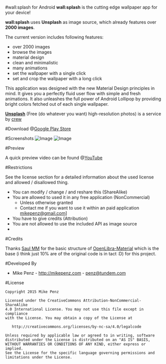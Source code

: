 #wall:splash for Android
**wall:splash** is the cutting edge wallpaper app for your device!

**wall:splash** uses **Unsplash** as image source, which already features over **2000 images**.

The current version includes following features:
* over 2000 images
* browse the images
* material design
* clean and minimalistic
* many animations
* set the wallpaper with a single click
* set and crop the wallpaper with a long click

This application was designed with the new Material Design principles in mind. It gives you a perfectly fluid user flow with simple and fresh animations. It also unleashes the full power of Android Lollipop by providing bright colors fetched out of each single wallpaper.

[**Unsplash**](https://unsplash.com) (Free (do whatever you want) high-resolution photos) is a service by [crew](https://pickcrew.com/)


#Download
@[Google Play Store](https://play.google.com/store/apps/details?id=com.mikepenz.unsplash)


#Screenshots
![Image](https://raw.githubusercontent.com/mikepenz/unsplash-android/master/DEV/screenshots/screenshot1_small.png)
![Image](https://raw.githubusercontent.com/mikepenz/unsplash-android/master/DEV/screenshots/screenshot2_small.png)


#Preview

A quick preview video can be found @[YouTube](https://www.youtube.com/watch?v=98-bArYkfAI)

#Restrictions

See the license section for a detailed information about the used license and allowed / disallowed thing.

* You can modify / change / and reshare this (ShareAlike)
* You are allowed to used it in any free application (NonCommercial)
    * Unless otherwise granted
    * Contact me if you want to use it within an paid application [mikepenz@gmail.com](mikepenz@gmail.com)]
* You have to give credits (Attribution)
* You are not allowed to use the included API as image source
* 

#Credits

Thanks [Saul MM](https://github.com/saulmm) for the basic structure of [OpenLibra-Material](https://github.com/saulmm/OpenLibra-Material) which is the base (i think just 10% are of the original code is in tact :D) for this project.


#Developed By

* Mike Penz - http://mikepenz.com - <penz@tundem.com>


#License

    Copyright 2015 Mike Penz

    Licensed under the CreativeCommons Attribution-NonCommercial-ShareAlike 
    4.0 International License. You may not use this file except in compliance 
    with the License. You may obtain a copy of the License at

       http://creativecommons.org/licenses/by-nc-sa/4.0/legalcode

    Unless required by applicable law or agreed to in writing, software
    distributed under the License is distributed on an "AS IS" BASIS,
    WITHOUT WARRANTIES OR CONDITIONS OF ANY KIND, either express or implied.
    See the License for the specific language governing permissions and
    limitations under the License.
